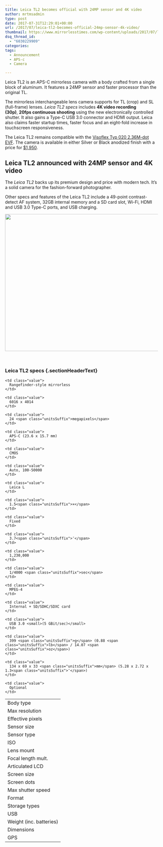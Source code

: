 ```yaml
---
title: Leica TL2 becomes official with 24MP sensor and 4K video
author: mrtmsadmin
type: post
date: 2017-07-31T12:29:01+00:00
url: /2017/07/leica-tl2-becomes-official-24mp-sensor-4k-video/
thumbnail: https://www.mirrorlesstimes.com/wp-content/uploads/2017/07/leica-tl2-white-1-750x550.jpg
dsq_thread_id:
  - "6030229909"
categories:
tags:
  - Announcement
  - APS-c
  - Camera

---
```

Leica TL2 is an APS-C mirrorless camera with a body crafted from a single block of aluminum. It features a 24MP sensor and faster processor than the original TL.

The mirrorless interchangeable lens camera supports for TL (crop) and SL (full-frame) lenses. _Leica TL2 specs_ includes **4K video recording (30p)**, **20fps continuous shooting** using the new electronically controlled shutter. It also gains a Type-C USB 3.0 connector and HDMI output. Leica also claims faster startup times, faster focus and an eight-fold increase in touchscreen responsiveness.

The Leica TL2 remains compatible with the <a href="http://amzn.to/2v3AuxX" target="_blank" rel="noopener">Visoflex Typ 020 2.36M-dot EVF</a>. The camera is available in either Silver or Black anodized finish with a price for <a href="http://amzn.to/2ua1u2b" target="_blank" rel="noopener">$1,950</a>. <!--more-->

## Leica TL2 announced with 24MP sensor and 4K video

The _Leica TL2_ backs up its premium design and price with modern tech. It&#8217;s a solid camera for the fashion-forward photographer.

Other specs and features of the Leica TL2 include a 49-point contrast-detect AF system, 32GB internal memory and a SD card slot, Wi-Fi, HDMI and USB 3.0 Type-C ports, and USB charging.

[<img class="aligncenter size-full wp-image-1220" src="https://i2.wp.com/www.mirrorlesstimes.com/wp-content/uploads/2017/07/leica-tl2.jpg?resize=600%2C450&#038;ssl=1" alt="" width="600" height="450" srcset="https://i2.wp.com/www.mirrorlesstimes.com/wp-content/uploads/2017/07/leica-tl2.jpg?w=1200&ssl=1 1200w, https://i2.wp.com/www.mirrorlesstimes.com/wp-content/uploads/2017/07/leica-tl2.jpg?resize=300%2C225&ssl=1 300w, https://i2.wp.com/www.mirrorlesstimes.com/wp-content/uploads/2017/07/leica-tl2.jpg?resize=768%2C576&ssl=1 768w, https://i2.wp.com/www.mirrorlesstimes.com/wp-content/uploads/2017/07/leica-tl2.jpg?resize=1024%2C768&ssl=1 1024w, https://i2.wp.com/www.mirrorlesstimes.com/wp-content/uploads/2017/07/leica-tl2.jpg?resize=700%2C525&ssl=1 700w" sizes="(max-width: 600px) 100vw, 600px" data-recalc-dims="1" />][1]

&nbsp;

### Leica TL2 specs {.sectionHeaderText}

<table  class=" table table-hover" border="0" cellspacing="0" cellpadding="0">
  <tr>
    <td class="label">
      Body type
    </td>
    
    <td class="value">
      Rangefinder-style mirrorless
    </td>
  </tr>
  
  <tr>
    <td class="label">
      Max resolution
    </td>
    
    <td class="value">
      6016 x 4014
    </td>
  </tr>
  
  <tr>
    <td class="label">
      Effective pixels
    </td>
    
    <td class="value">
      24 <span class="unitsSuffix">megapixels</span>
    </td>
  </tr>
  
  <tr>
    <td class="label">
      Sensor size
    </td>
    
    <td class="value">
      APS-C (23.6 x 15.7 mm)
    </td>
  </tr>
  
  <tr>
    <td class="label">
      Sensor type
    </td>
    
    <td class="value">
      CMOS
    </td>
  </tr>
  
  <tr>
    <td class="label">
      ISO
    </td>
    
    <td class="value">
      Auto, 100-50000
    </td>
  </tr>
  
  <tr>
    <td class="label">
      Lens mount
    </td>
    
    <td class="value">
      Leica L
    </td>
  </tr>
  
  <tr>
    <td class="label">
      Focal length mult.
    </td>
    
    <td class="value">
      1.5<span class="unitsSuffix">×</span>
    </td>
  </tr>
  
  <tr>
    <td class="label">
      Articulated LCD
    </td>
    
    <td class="value">
      Fixed
    </td>
  </tr>
  
  <tr>
    <td class="label">
      Screen size
    </td>
    
    <td class="value">
      3.7<span class="unitsSuffix">″</span>
    </td>
  </tr>
  
  <tr>
    <td class="label">
      Screen dots
    </td>
    
    <td class="value">
      1,230,000
    </td>
  </tr>
  
  <tr>
    <td class="label">
      Max shutter speed
    </td>
    
    <td class="value">
      1/4000 <span class="unitsSuffix">sec</span>
    </td>
  </tr>
  
  <tr>
    <td class="label">
      Format
    </td>
    
    <td class="value">
      MPEG-4
    </td>
  </tr>
  
  <tr>
    <td class="label">
      Storage types
    </td>
    
    <td class="value">
      Internal + SD/SDHC/SDXC card
    </td>
  </tr>
  
  <tr>
    <td class="label">
      USB
    </td>
    
    <td class="value">
      USB 3.0 <small>(5 GBit/sec)</small>
    </td>
  </tr>
  
  <tr>
    <td class="label">
      Weight (inc. batteries)
    </td>
    
    <td class="value">
      399 <span class="unitsSuffix">g</span> (0.88 <span class="unitsSuffix">lb</span> / 14.07 <span class="unitsSuffix">oz</span>)
    </td>
  </tr>
  
  <tr>
    <td class="label">
      Dimensions
    </td>
    
    <td class="value">
      134 x 69 x 33 <span class="unitsSuffix">mm</span> (5.28 x 2.72 x 1.3<span class="unitsSuffix">″</span>)
    </td>
  </tr>
  
  <tr>
    <td class="label">
      GPS
    </td>
    
    <td class="value">
      Optional
    </td>
  </tr>
</table>

 [1]: https://i2.wp.com/www.mirrorlesstimes.com/wp-content/uploads/2017/07/leica-tl2.jpg?ssl=1